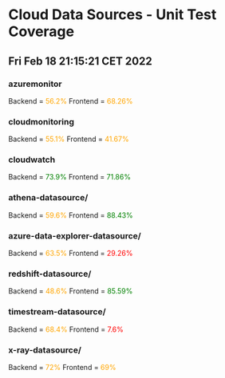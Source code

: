 # Cloud Data Sources - Unit Test Coverage

## Fri Feb 18 21:15:21 CET 2022
### azuremonitor
Backend = <span style="color:orange;">56.2%</span>
Frontend = <span style="color:orange;">68.26%</span>
### cloudmonitoring
Backend = <span style="color:orange;">55.1%</span>
Frontend = <span style="color:orange;">41.67%</span>
### cloudwatch
Backend = <span style="color:green;">73.9%</span>
Frontend = <span style="color:green;">71.86%</span>
### athena-datasource/
Backend = <span style="color:orange;">59.6%</span>
Frontend = <span style="color:green;">88.43%</span>
### azure-data-explorer-datasource/
Backend = <span style="color:orange;">63.5%</span>
Frontend = <span style="color:red;">29.26%</span>
### redshift-datasource/
Backend = <span style="color:orange;">48.6%</span>
Frontend = <span style="color:green;">85.59%</span>
### timestream-datasource/
Backend = <span style="color:orange;">68.4%</span>
Frontend = <span style="color:red;">7.6%</span>
### x-ray-datasource/
Backend = <span style="color:orange;">72%</span>
Frontend = <span style="color:orange;">69%</span>
